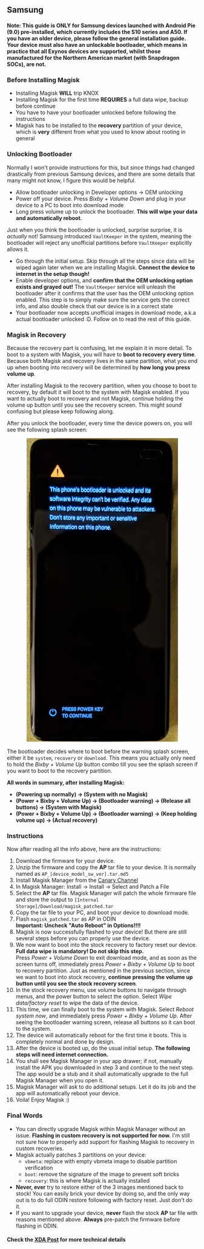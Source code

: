 ## Samsung

#### Note: This guide is ONLY for Samsung devices launched with Android Pie (9.0) pre-installed, which currently includes the S10 series and A50. If you have an older device, please follow the general installation guide. Your device must also have an unlockable bootloader, which means in practice that all Exynos devices are supported, whilst those manufactured for the Northern American market (with Snapdragon SOCs), are not.

### Before Installing Magisk

- Installing Magisk **WILL** trip KNOX
- Installing Magisk for the first time **REQUIRES** a full data wipe, backup before continue
- You have to have your bootloader unlocked before following the instructions
- Magisk has to be installed to the **recovery** partition of your device, which is **very** different from what you used to know about rooting in general

### Unlocking Bootloader

Normally I won't provide instructions for this, but since things had changed drastically from previous Samsung devices, and there are some details that many might not know, I figure this would be helpful.
- Allow bootloader unlocking in Developer options → OEM unlocking
- Power off your device. Press *Bixby + Volume Down* and plug in your device to a PC to boot into download mode
- Long press volume up to unlock the bootloader. **This will wipe your data and automatically reboot.**

Just when you think the bootloader is unlocked, surprise surprise, it is *actually* not! Samsung introduced `VaultKeeper` in the system, meaning the bootloader will reject any unofficial partitions before `VaultKeeper` explicitly allows it.

- Go through the initial setup. Skip through all the steps since data will be wiped again later when we are installing Magisk. **Connect the device to internet in the setup though!**
- Enable developer options, and **confirm that the OEM unlocking option exists and grayed out!** The `VaultKeeper` service will unleash the bootloader after it confirms that the user has the OEM unlocking option enabled. This step is to simply make sure the service gets the correct info, and also double check that our device is in a correct state
- Your bootloader now accepts unofficial images in download mode, a.k.a actual bootloader unlocked :D. Follow on to read the rest of this guide.

### Magisk in Recovery

Because the recovery part is confusing, let me explain it in more detail. To boot to a system with Magisk, you will have to **boot to recovery every time**. Because both Magisk and recovery lives in the same partition, what you end up when booting into recovery will be determined by **how long you press volume up**.

After installing Magisk to the recovery partition, when you choose to boot to recovery, by default it will boot to the system with Magisk enabled. If you want to actually boot to recovery and not Magisk, continue holding the volume up button until you see the recovery screen. This might sound confusing but please keep following along.

After you unlock the bootloader, every time the device powers on, you will see the following splash screen:

<p align="center"><img src="images/samsung_bootloader.jpg" width="400"/></p>

The bootloader decides where to boot before the warning splash screen, either it be `system`, `recovery` or `download`. This means you actually only need to hold the *Bixby + Volume Up* button combo till you see the splash screen if you want to boot to the recovery partition.


**All words in summary, after installing Magisk:**
- **(Powering up normally) → (System with no Magisk)**
- **(Power + Bixby + Volume Up) → (Bootloader warning) → (Release all buttons) → (System with Magisk)**
- **(Power + Bixby + Volume Up) → (Bootloader warning) → (Keep holding volume up) → (Actual recovery)**

### Instructions

Now after reading all the info above, here are the instructions:

1. Download the firmware for your device.
2. Unzip the firmware and copy the **AP** tar file to your device. It is normally named as `AP_[device_model_sw_ver].tar.md5`
3. Install Magisk Manager from the [Canary Channel](https://raw.githubusercontent.com/topjohnwu/magisk_files/master/canary_builds/app-release.apk)
4. In Magisk Manager: Install → Install → Select and Patch a File
5. Select the **AP** tar file. Magisk Manager will patch the whole firmware file and store the output to `[Internal Storage]/Download/magisk_patched.tar`
6. Copy the tar file to your PC, and boot your device to download mode.
7. Flash `magisk_patched.tar` as AP in ODIN <br> **Important: Uncheck "Auto Reboot" in Options!!!!**
8. Magisk is now successfully flashed to your device! But there are still several steps before you can properly use the device.
9. We now want to boot into the stock recovery to factory reset our device. <br>
**Full data wipe is mandatory! Do not skip this step.** <br>
Press *Power + Volume Down* to exit download mode, and as soon as the screen turns off, immediately press *Power + Bixby + Volume Up* to boot to recovery partition. Just as mentioned in the previous section, since we want to boot into stock recovery, **continue pressing the volume up button until you see the stock recovery screen**.
10. In the stock recovery menu, use volume buttons to navigate through menus, and the power button to select the option. Select *Wipe data/factory reset* to wipe the data of the device.
11. This time, we can finally boot to the system with Magisk. Select *Reboot system now*, and immediately press *Power + Bixby + Volume Up*. After seeing the bootloader warning screen, release all buttons so it can boot to the system.
12. The device will automatically reboot for the first time it boots. This is completely normal and done by design.
13. After the device is booted up, do the usual initial setup. **The following steps will need internet connection.**
14. You shall see Magisk Manager in your app drawer; if not, manually install the APK you downloaded in step 3 and continue to the next step. The app would be a stub and it shall automatically upgrade to the full Magisk Manager when you open it.
15. Magisk Manager will ask to do additional setups. Let it do its job and the app will automatically reboot your device.
16. Voila! Enjoy Magisk :)

### Final Words
- You can directly upgrade Magisk within Magisk Manager without an issue. **Flashing in custom recovery is not supported for now.** I'm still not sure how to properly add support for flashing Magisk to recovery in custom recoveries.
- Magisk actually patches 3 partitions on your device:
    - `vbmeta`: replace with empty vbmeta image to disable partition verification
    - `boot`: remove the signature of the image to prevent soft bricks
    - `recovery`: this is where Magisk is actually installed
- **Never, ever** try to restore either of the 3 images mentioned back to stock! You can easily brick your device by doing so, and the only way out is to do full ODIN restore following with factory reset. Just don't do it.
- If you want to upgrade your device, **never** flash the stock **AP** tar file with reasons mentioned above. **Always** pre-patch the firmware before flashing in ODIN.

#### Check the [XDA Post](https://forum.xda-developers.com/galaxy-s10/development/magisk-root-galaxy-s10-series-t3918699) for more technical details
